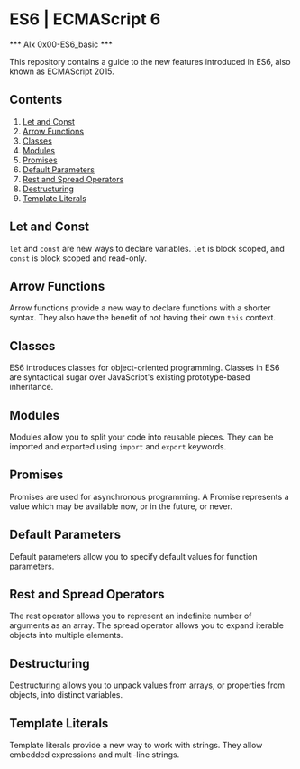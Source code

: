 # ES6 | ECMAScript 6

*** Alx 0x00-ES6_basic ***


This repository contains a guide to the new features introduced in ES6, also known as ECMAScript 2015.

## Contents

1. [Let and Const](#let-and-const)
2. [Arrow Functions](#arrow-functions)
3. [Classes](#classes)
4. [Modules](#modules)
5. [Promises](#promises)
6. [Default Parameters](#default-parameters)
7. [Rest and Spread Operators](#rest-and-spread-operators)
8. [Destructuring](#destructuring)
9. [Template Literals](#template-literals)

## Let and Const

`let` and `const` are new ways to declare variables. `let` is block scoped, and `const` is block scoped and read-only.

## Arrow Functions

Arrow functions provide a new way to declare functions with a shorter syntax. They also have the benefit of not having their own `this` context.

## Classes

ES6 introduces classes for object-oriented programming. Classes in ES6 are syntactical sugar over JavaScript's existing prototype-based inheritance.

## Modules

Modules allow you to split your code into reusable pieces. They can be imported and exported using `import` and `export` keywords.

## Promises

Promises are used for asynchronous programming. A Promise represents a value which may be available now, or in the future, or never.

## Default Parameters

Default parameters allow you to specify default values for function parameters.

## Rest and Spread Operators

The rest operator allows you to represent an indefinite number of arguments as an array. The spread operator allows you to expand iterable objects into multiple elements.

## Destructuring

Destructuring allows you to unpack values from arrays, or properties from objects, into distinct variables.

## Template Literals

Template literals provide a new way to work with strings. They allow embedded expressions and multi-line strings.


